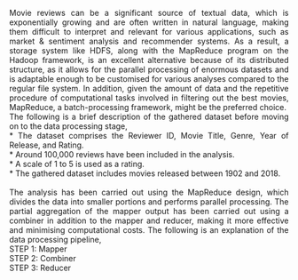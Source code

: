 <p align="justify"> 
Movie reviews can be a significant source of textual data, which is exponentially growing and are often written in natural language, making them difficult to interpret and relevant for various applications, such as market & sentiment analysis and recommender systems. As a result, a storage system like HDFS, along with the MapReduce program on the Hadoop framework, is an excellent alternative because of its distributed structure, as it allows for the parallel processing of enormous datasets and is adaptable enough to be customised for various analyses compared to the regular file system. In addition, given the amount of data and the repetitive procedure of computational tasks involved in filtering out the best movies, MapReduce, a batch-processing framework, might be the preferred choice. <br>
The following is a brief description of the gathered dataset before moving on to the data processing stage, <br> 
* The dataset comprises the Reviewer ID, Movie Title, Genre, Year of Release, and Rating. </br> 
* Around 100,000 reviews have been included in the analysis. <br> 
* A scale of 1 to 5 is used as a rating. </br> 
* The gathered dataset includes movies released between 1902 and 2018. <br>
<br>
The analysis has been carried out using the MapReduce design, which divides the data into smaller portions and performs parallel processing. The partial aggregation of the mapper output has been carried out using a combiner in addition to the mapper and reducer, making it more effective and minimising computational costs. The following is an explanation of the data processing pipeline, <br> 
STEP 1: Mapper <br>
STEP 2: Combiner <br>
STEP 3: Reducer
</p>

